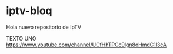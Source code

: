 # iptv-bloq
Hola nuevo repositorio de IpTV

TEXTO UNO
https://www.youtube.com/channel/UCfHhTPCc9lgn8oHmdC1l3cA
